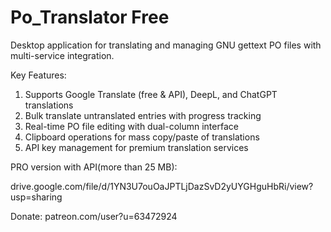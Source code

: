 # Po_Translator Free

Desktop application for translating and managing GNU gettext PO files with multi-service integration. 

Key Features:

1. Supports Google Translate (free & API), DeepL, and ChatGPT translations
2. Bulk translate untranslated entries with progress tracking
3. Real-time PO file editing with dual-column interface
4. Clipboard operations for mass copy/paste of translations
5. API key management for premium translation services

PRO version with API(more than 25 MB): 

drive.google.com/file/d/1YN3U7ouOaJPTLjDazSvD2yUYGHguHbRi/view?usp=sharing


Donate:
patreon.com/user?u=63472924
